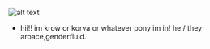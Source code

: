 ![alt text](https://64.media.tumblr.com/7d0d16bf6d1468376b14e1a491c45af8/59ecb620ce3485ce-c0/s400x600/6249651f865ff51821f2bcee1d038ef4ad5128b4.pnj)

- hii!! im krow or korva or whatever pony im in! 
he / they aroace,genderfluid. 
